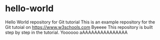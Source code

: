 # hello-world
Hello World repository for Git tutorial
This is an example repository for the Git tutoial on https://www.w3schools.com
Byeeee
This repository is built step by step in the tutorial.
Yoooooo
aAAAAAAAAAAAAAAA
